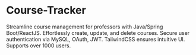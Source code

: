 # Course-Tracker
Streamline course management for professors with Java/Spring Boot/ReactJS. Effortlessly create, update, and delete courses. Secure user authentication via MySQL, OAuth, JWT. TailwindCSS ensures intuitive UI. Supports over 1000 users.

